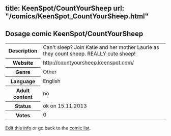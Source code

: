 title: KeenSpot/CountYourSheep
url: "/comics/KeenSpot_CountYourSheep.html"
---
Dosage comic KeenSpot/CountYourSheep
-----------------------------------------

<p id="msg"></p>
<script type="text/javascript">
if (window.location.search === '?edit_info_mail=sent_ok') {
  var elem = document.getElementById("msg");
  elem.innerHTML = 'Edited information sucessfully sent for review, which is usually done daily. Thanks!';
  elem.className = 'ok';
}
</script>
<table class="comicinfo">
<tr>
<th>Description</th><td>Can't sleep? Join Katie and her mother Laurie as they count sheep. REALLY cute sheep!</td>
</tr>
<tr>
<th>Website</th><td><a href="http://countyoursheep.keenspot.com/">http://countyoursheep.keenspot.com/</a></td>
</tr>
<tr>
<th>Genre</th><td>Other</td>
</tr>
<tr>
<th>Language</th><td>English</td>
</tr>
<tr>
<th>Adult content</th><td>no</td>
</tr>
<tr>
<th>Status</th><td>ok on 15.11.2013</td>
</tr>
<tr>
<th>Votes</th><td>0</td>
</tr>
</table>

[Edit this info](KeenSpot_CountYourSheep_edit.html) or go back to the [comic list](../comic-index.html).
